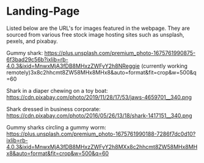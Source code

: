 # Landing-Page

Listed below are the URL's for images featured in the webpage. They are sourced from various free stock image hosting sites such as unsplash, pexels, and pixabay.

Gummy shark: https://plus.unsplash.com/premium_photo-1675761990875-6f3bad29c56b?ixlib=rb-4.0.3&ixid=MnwxMjA3fDB8MHxzZWFyY2h8NReggie (currently working remotely)3x8c2hhcmt8ZW58MHx8MHx8&auto=format&fit=crop&w=500&q=60

Shark in a diaper chewing on a toy boat: https://cdn.pixabay.com/photo/2019/11/28/17/53/jaws-4659701__340.png

Shark dressed in business corporate: https://cdn.pixabay.com/photo/2016/05/26/13/18/shark-1417151__340.png

Gummy sharks circling a gummy worm: https://plus.unsplash.com/premium_photo-1675761990188-7286f7dc0d10?ixlib=rb-4.0.3&ixid=MnwxMjA3fDB8MHxzZWFyY2h8MXx8c2hhcmt8ZW58MHx8MHx8&auto=format&fit=crop&w=500&q=60
